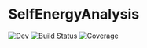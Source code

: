 # SelfEnergyAnalysis

[![Dev](https://img.shields.io/badge/docs-dev-blue.svg)](https://a5russel.gitlab.io/SelfEnergyAnalysis.jl/dev)
[![Build Status](https://git.uwaterloo.ca//a5russel/SelfEnergyAnalysis.jl/badges/main/pipeline.svg)](https://git.uwaterloo.ca//a5russel/SelfEnergyAnalysis.jl/pipelines)
[![Coverage](https://git.uwaterloo.ca//a5russel/SelfEnergyAnalysis.jl/badges/main/coverage.svg)](https://git.uwaterloo.ca//a5russel/SelfEnergyAnalysis.jl/commits/main)
